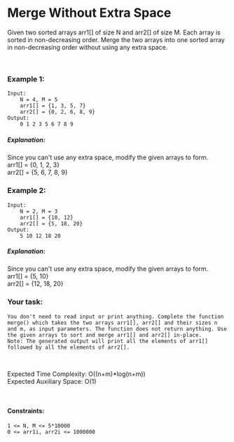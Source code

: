 # Merge Without Extra Space

Given two sorted arrays arr1[] of size N and arr2[] of size M. Each array is sorted in non-decreasing order. Merge the two arrays into one sorted array in non-decreasing order without using any extra space.

&nbsp;

### Example 1:
```
Input: 
    N = 4, M = 5
    arr1[] = {1, 3, 5, 7}
    arr2[] = {0, 2, 6, 8, 9}
Output:
    0 1 2 3 5 6 7 8 9
```
##### Explanation:
Since you can't use any extra space, modify the given arrays
to form. <br />
arr1[] = {0, 1, 2, 3} <br />
arr2[] = {5, 6, 7, 8, 9}

### Example 2:
```
Input: 
    N = 2, M = 3
    arr1[] = {10, 12}
    arr2[] = {5, 18, 20}
Output:
    5 10 12 18 20
```
##### Explanation:
Since you can't use any extra space, modify the given arrays to form. <br />
arr1[] = {5, 10} <br />
arr2[] = {12, 18, 20}

### Your task:
```
You don't need to read input or print anything. Complete the function merge() which takes the two arrays arr1[], arr2[] and their sizes n and m, as input parameters. The function does not return anything. Use the given arrays to sort and merge arr1[] and arr2[] in-place. 
Note: The generated output will print all the elements of arr1[] followed by all the elements of arr2[].
```

&nbsp;

Expected Time Complexity: O((n+m)*log(n+m)) <br />
Expected Auxiliary Space: O(1)

<br />

#### Constraints:
```
1 <= N, M <= 5*10000
0 <= arr1i, arr2i <= 1000000
```